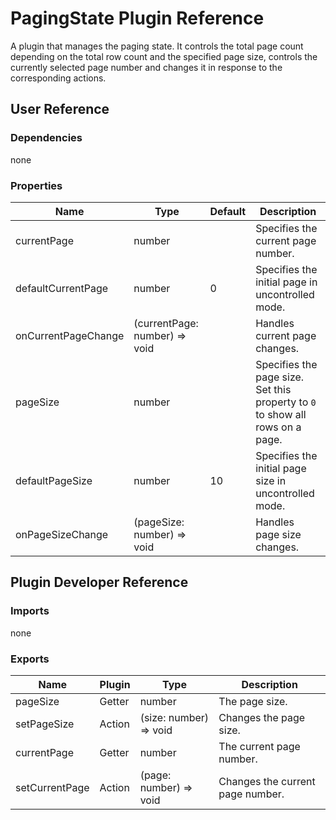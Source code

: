 # PagingState Plugin Reference

A plugin that manages the paging state. It controls the total page count depending on the total row count and the specified page size, controls the currently selected page number and changes it in response to the corresponding actions.

## User Reference

### Dependencies

none

### Properties

Name | Type | Default | Description
-----|------|---------|------------
currentPage | number | | Specifies the current page number.
defaultCurrentPage | number | 0 | Specifies the initial page in uncontrolled mode.
onCurrentPageChange | (currentPage: number) => void | | Handles current page changes.
pageSize | number | | Specifies the page size. Set this property to `0` to show all rows on a page.
defaultPageSize | number | 10 | Specifies the initial page size in uncontrolled mode.
onPageSizeChange | (pageSize: number) => void | | Handles page size changes.

## Plugin Developer Reference

### Imports

none

### Exports

Name | Plugin | Type | Description
-----|--------|------|------------
pageSize | Getter | number | The page size.
setPageSize | Action | (size: number) => void | Changes the page size.
currentPage | Getter | number | The current page number.
setCurrentPage | Action | (page: number) => void | Changes the current page number.

